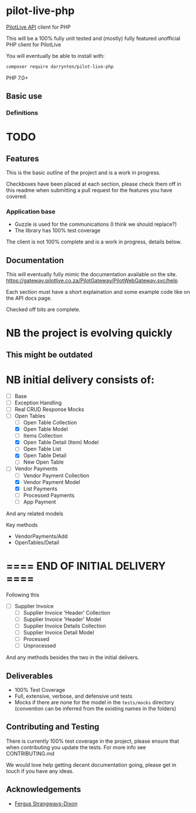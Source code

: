 # pilot-live-php

[PilotLive API](https://gateway.pilotlive.co.za/PilotGateway/PilotWebGateway.svc/help) client for PHP

This will be a 100% fully unit tested and (mostly) fully featured unofficial PHP
client for PilotLive

You will eventually be able to install with:

```bash
composer require darrynten/pilot-live-php
```

PHP 7.0+

## Basic use

### Definitions

# TODO

## Features

This is the basic outline of the project and is a work in progress.

Checkboxes have been placed at each section, please check them off
in this readme when submitting a pull request for the features you
have covered.

### Application base

* Guzzle is used for the communications (I think we should replace?)
* The library has 100% test coverage

The client is not 100% complete and is a work in progress, details below.

## Documentation

This will eventually fully mimic the documentation available on the site.
https://gateway.pilotlive.co.za/PilotGateway/PilotWebGateway.svc/help

Each section must have a short explaination and some example code like on
the API docs page.

Checked off bits are complete.

# NB the project is evolving quickly

## This might be outdated

# NB initial delivery consists of:

- [ ] Base
- [ ] Exception Handling
- [ ] Real CRUD Response Mocks
- [ ] Open Tables
  - [ ] Open Table Collection
  - [x] Open Table Model
  - [ ] Items Collection
  - [x] Open Table Detail (Item) Model
  - [ ] Open Table List
  - [x] Open Table Detail
  - [ ] New Open Table
- [ ] Vendor Payments
  - [ ] Vendor Payment Collection
  - [x] Vendor Payment Model
  - [x] List Payments
  - [ ] Processed Payments
  - [ ] App Payment

And any related models

Key methods

* VendorPayments/Add
* OpenTables/Detail

# ==== END OF INITIAL DELIVERY ====

Following this

- [ ] Supplier Invoice
  - [ ] Supplier Invoice 'Header' Collection
  - [ ] Supplier Invoice 'Header' Model
  - [ ] Supplier Invoice Details Collection
  - [ ] Supplier Invoice Detail Model
  - [ ] Processed
  - [ ] Unprocessed

And any methods besides the two in the initial delivers.

## Deliverables

* 100% Test Coverage
* Full, extensive, verbose, and defensive unit tests
* Mocks if there are none for the model in the `tests/mocks` directory (convention
can be inferred from the existing names in the folders)

## Contributing and Testing

There is currently 100% test coverage in the project, please ensure that
when contributing you update the tests. For more info see CONTRIBUTING.md

We would love help getting decent documentation going, please get in touch
if you have any ideas.

## Acknowledgements

* [Fergus Strangways-Dixon](https://github.com/fergusdixon)
